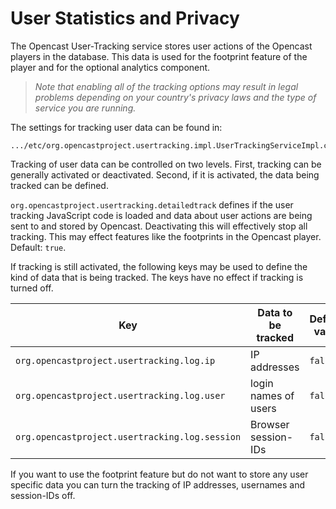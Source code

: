 User Statistics and Privacy
===========================

The Opencast User-Tracking service stores user actions of the Opencast players in the database. This data is used for
the footprint feature of the player and for the optional analytics component.

> *Note that enabling all of the tracking options may result in legal problems depending on your country's privacy laws
> and the type of service you are running.*

The settings for tracking user data can be found in:

    .../etc/org.opencastproject.usertracking.impl.UserTrackingServiceImpl.cfg

Tracking of user data can be controlled on two levels. First, tracking can be generally activated or deactivated. Second,
if it is activated, the data being tracked can be defined.

`org.opencastproject.usertracking.detailedtrack` defines if the user tracking JavaScript code is loaded and data about
user actions are being sent to and stored by Opencast. Deactivating this will effectively stop all tracking. This may
effect features like the footprints in the Opencast player.  Default: `true`.

If tracking is still activated, the following keys may be used to define the kind of data that is being tracked. The keys
have no effect if tracking is turned off.

Key                                           | Data to be tracked    | Default value
----------------------------------------------|----------------------|--------------
`org.opencastproject.usertracking.log.ip`     | IP addresses         | `false`
`org.opencastproject.usertracking.log.user`   | login names of users | `false`
`org.opencastproject.usertracking.log.session`| Browser session-IDs  | `false`

If you want to use the footprint feature but do not want to store any user specific data you can turn the tracking of IP
addresses, usernames and session-IDs off.
